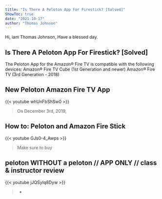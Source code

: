 ```yaml
---
title: "Is There A Peloton App For Firestick? [Solved]"
ShowToc: true 
date: "2021-10-17"
author: "Thomas Johnson" 
---
```


Hi, iam Thomas Johnson, Have a blessed day.
## Is There A Peloton App For Firestick? [Solved]
The Peloton App for the Amazon® Fire TV is compatible with the following devices: Amazon® Fire TV Cube (1st Generation and newer) Amazon® Fire TV (3rd Generation - 2018)

## New Peloton Amazon Fire TV App
{{< youtube whUnFbShSw0 >}}
>On December 3rd, 2019, 

## How to: Peloton and Amazon Fire Stick
{{< youtube GJs0-4_Awps >}}
>Make sure to buy 

## peloton WITHOUT a peloton // APP ONLY // class & instructor review
{{< youtube jJQSyIq8Dyw >}}
>*

